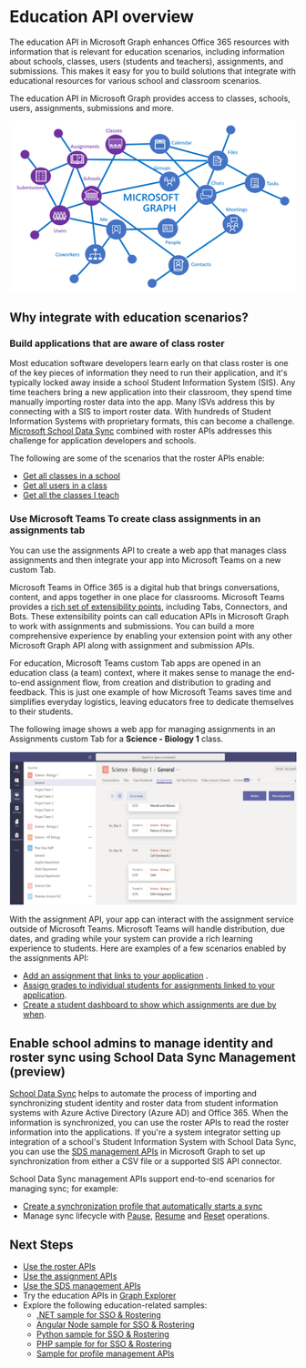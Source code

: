 # Education API overview

The education API in Microsoft Graph enhances Office 365 resources with information that is relevant for education scenarios, including information about schools, classes, users (students and teachers), assignments, and submissions. This makes it easy for you to build solutions that integrate with educational resources for various school and classroom scenarios.

The education API in Microsoft Graph provides access to classes, schools, users, assignments, submissions and more.

![EDU Graph Overview](images/EDUGraph.PNG)

## Why integrate with education scenarios?

### Build applications that are aware of class roster

Most education software developers learn early on that class roster is one of the key pieces of information they need to run their application, and it's typically locked away inside a school Student Information System (SIS). Any time teachers bring a new application into their classroom, they spend time manually importing roster data into the app. Many ISVs address this by connecting with a SIS to import roster data. With hundreds of Student Information Systems with proprietary formats, this can become a challenge. [Microsoft School Data Sync](https://sds.microsoft.com/) combined with roster APIs addresses this challenge for application developers and schools.

The following are some of the scenarios that the roster APIs enable:

- [Get all classes in a school](https://developer.microsoft.com/en-us/graph/docs/api-reference/v1.0/api/educationschool_list_classes)
- [Get all users in a class](https://developer.microsoft.com/en-us/graph/docs/api-reference/v1.0/api/educationclass_list_members)
- [Get all the classes I teach](https://developer.microsoft.com/en-us/graph/docs/api-reference/v1.0/api/educationuser_list_classes)


### Use Microsoft Teams To create class assignments in an assignments tab

You can use the assignments API to create a web app that manages class assignments and then integrate your app into Microsoft Teams on a new custom Tab.  

Microsoft Teams in Office 365 is a digital hub that brings conversations, content, and apps together in one place for classrooms. Microsoft Teams provides a [rich set of extensibility points](https://docs.microsoft.com/en-us/microsoftteams/platform/concepts/apps/apps-overview), including Tabs, Connectors, and Bots. These extensibility points can call education APIs in Microsoft Graph to work with assignments and submissions. You can build a more comprehensive experience by enabling your extension point with any other Microsoft Graph API along with assignment and submission APIs.

For education, Microsoft Teams custom Tab apps are opened in an education class (a team) context, where it makes sense to manage the end-to-end assignment flow, from creation and distribution to grading and feedback. This is just one example of how Microsoft Teams saves time and simplifies everyday logistics, leaving educators free to dedicate themselves to their students.

The following image shows a web app for managing assignments in an Assignments custom Tab for a **Science - Biology 1** class.

![Screenshot of an Assignments tab in Microsoft Teams for a Science - Biology class](images/AssignmentsInTeams.PNG)

With the assignment API, your app can interact with the assignment service outside of Microsoft Teams. Microsoft Teams will handle distribution, due dates, and grading while your system can provide a rich learning experience to students.
Here are examples of a few scenarios enabled by the assignments API:

- [Add an assignment that links to your application](https://developer.microsoft.com/en-us/graph/docs/api-reference/beta/api/educationclass_post_assignments) . 
- [Assign grades to individual students for assignments linked to your application](https://developer.microsoft.com/en-us/graph/docs/api-reference/beta/api/educationsubmission_update).
- [Create a student dashboard to show which assignments are due by when](https://developer.microsoft.com/en-us/graph/docs/api-reference/beta/api/educationclass_list_assignments).


## Enable school admins to manage identity and roster sync using School Data Sync Management (preview)

[School Data Sync](https://sds.microsoft.com/) helps to automate the process of importing and synchronizing student identity and roster data from student information systems with Azure Active Directory (Azure AD) and Office 365. When the information is synchronized, you can use the roster APIs to read the roster information into the applications. If you're a system integrator setting up integration of a school's Student Information System with School Data Sync, you can use the [SDS management APIs](https://developer.microsoft.com/en-us/graph/docs/api-reference/beta/resources/educationsynchronizationprofile) in Microsoft Graph to set up synchronization from either a CSV file or a supported SIS API connector.

School Data Sync management APIs support end-to-end scenarios for managing sync; for example:

- [Create a synchronization profile that automatically starts a sync](https://developer.microsoft.com/en-us/graph/docs/api-reference/beta/api/educationsynchronizationprofile_post)
- Manage sync lifecycle with [Pause](https://developer.microsoft.com/en-us/graph/docs/api-reference/beta/api/educationsynchronizationprofile_pause), [Resume](https://developer.microsoft.com/en-us/graph/docs/api-reference/beta/api/educationsynchronizationprofile_resume) and [Reset](https://developer.microsoft.com/en-us/graph/docs/api-reference/beta/api/educationsynchronizationprofile_reset) operations.


## Next Steps

- [Use the roster APIs](https://developer.microsoft.com/en-us/graph/docs/api-reference/v1.0/resources/education-overview)
- [Use the assignment APIs](https://developer.microsoft.com/en-us/graph/docs/api-reference/beta/resources/educationassignment)
- [Use the SDS management APIs](https://developer.microsoft.com/en-us/graph/docs/api-reference/beta/resources/educationsynchronizationprofile)
- Try the education APIs in [Graph Explorer](https://developer.microsoft.com/en-us/graph/graph-explorer)
- Explore the following education-related samples:
    - [.NET sample for SSO & Rostering](https://github.com/OfficeDev/O365-EDU-AspNetMVC-Samples)
    - [Angular Node sample for SSO & Rostering](https://github.com/OfficeDev/O365-EDU-AngularNodeJS-Samples)   
    - [Python sample for SSO & Rostering](https://github.com/OfficeDev/O365-EDU-Python-Samples)
    - [PHP sample for for SSO & Rostering](https://github.com/OfficeDev/O365-EDU-PHP-Samples)
    - [Sample for profile management APIs](https://github.com/OfficeDev/O365-EDU-SDS-AspNetMVC-Samples) 



 

